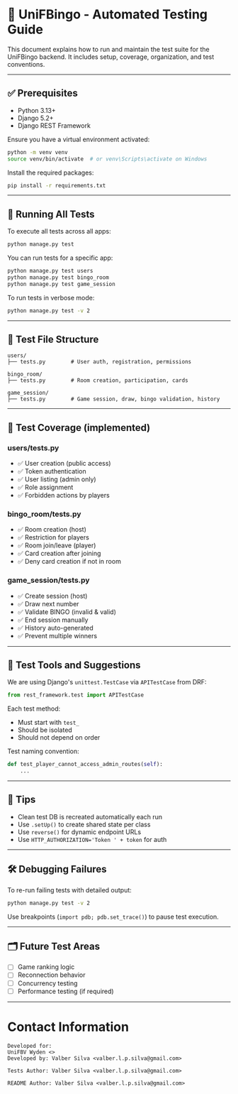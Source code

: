 # 🧪 UniFBingo - Automated Testing Guide

This document explains how to run and maintain the test suite for the UniFBingo backend.
It includes setup, coverage, organization, and test conventions.

---

## ✅ Prerequisites

- Python 3.13+
- Django 5.2+
- Django REST Framework

Ensure you have a virtual environment activated:
```bash
python -m venv venv
source venv/bin/activate  # or venv\Scripts\activate on Windows
```

Install the required packages:
```bash
pip install -r requirements.txt
```

---

## 🧪 Running All Tests

To execute all tests across all apps:
```bash
python manage.py test
```

You can run tests for a specific app:
```bash
python manage.py test users
python manage.py test bingo_room
python manage.py test game_session
```

To run tests in verbose mode:
```bash
python manage.py test -v 2
```

---

## 📁 Test File Structure

```
users/
├── tests.py        # User auth, registration, permissions

bingo_room/
├── tests.py        # Room creation, participation, cards

game_session/
├── tests.py        # Game session, draw, bingo validation, history
```

---

## 🧪 Test Coverage (implemented)

### users/tests.py
- ✅ User creation (public access)
- ✅ Token authentication
- ✅ User listing (admin only)
- ✅ Role assignment
- ✅ Forbidden actions by players

### bingo_room/tests.py
- ✅ Room creation (host)
- ✅ Restriction for players
- ✅ Room join/leave (player)
- ✅ Card creation after joining
- ✅ Deny card creation if not in room

### game_session/tests.py
- ✅ Create session (host)
- ✅ Draw next number
- ✅ Validate BINGO (invalid & valid)
- ✅ End session manually
- ✅ History auto-generated
- ✅ Prevent multiple winners

---

## 🧪 Test Tools and Suggestions

We are using Django's `unittest.TestCase` via `APITestCase` from DRF:
```python
from rest_framework.test import APITestCase
```

Each test method:
- Must start with `test_`
- Should be isolated
- Should not depend on order

Test naming convention:
```python
def test_player_cannot_access_admin_routes(self):
    ...
```

---

## 🧹 Tips

- Clean test DB is recreated automatically each run
- Use `.setUp()` to create shared state per class
- Use `reverse()` for dynamic endpoint URLs
- Use `HTTP_AUTHORIZATION='Token ' + token` for auth

---

## 🛠️ Debugging Failures

To re-run failing tests with detailed output:
```bash
python manage.py test -v 2
```

Use breakpoints (`import pdb; pdb.set_trace()`) to pause test execution.

---

## 🗂️ Future Test Areas

- [ ] Game ranking logic
- [ ] Reconnection behavior
- [ ] Concurrency testing
- [ ] Performance testing (if required)

---

# Contact Information

```
Developed for:
UniFBV Wyden <>
Developed by: Valber Silva <valber.l.p.silva@gmail.com>

Tests Author: Valber Silva <valber.l.p.silva@gmail.com>

README Author: Valber Silva <valber.l.p.silva@gmail.com>